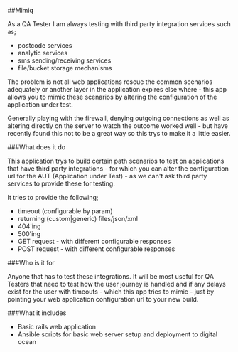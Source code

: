 ##Mimiq

As a QA Tester I am always testing with third party integration services such as;
 - postcode services
 - analytic services
 - sms sending/receiving services
 - file/bucket storage mechanisms

The problem is not all web applications rescue the common scenarios adequately or another
layer in the application expires else where - this app allows you to mimic these scenarios
by altering the configuration of the application under test.

Generally playing with the firewall, denying outgoing connections as well as altering
directly on the server to watch the outcome worked well - but have recently found this
not to be a great way so this trys to make it a little easier.


###What does it do

This application trys to build certain path scenarios to test on applications that have
third party integrations - for which you can alter the configuration url for the AUT
(Application under Test) - as we can't ask third party services to provide these for testing.

It tries to provide the following;

 - timeout (configurable by param)
 - returning (custom|generic) files/json/xml
 - 404'ing
 - 500'ing
 - GET request - with different configurable responses
 - POST request - with different configurable responses


###Who is it for

 Anyone that has to test these integrations. It will be most useful for QA Testers that
 need to test how the user journey is handled and if any delays exist for the user with timeouts -
 which this app tries to mimic - just by pointing your web application configuration url to your new build.

###What it includes

  - Basic rails web application
  - Ansible scripts for basic web server setup and deployment to digital ocean
